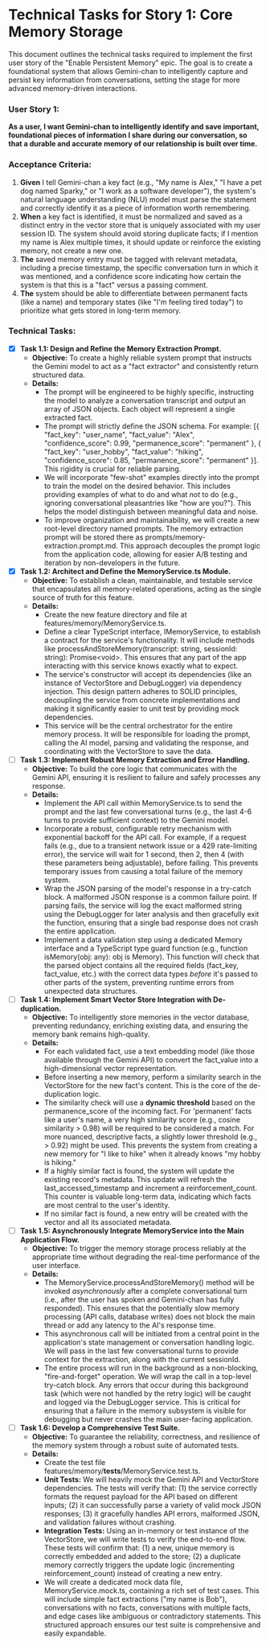 

# Technical Tasks for Story 1: Core Memory Storage

This document outlines the technical tasks required to implement the first user story of the "Enable Persistent Memory" epic. The goal is to create a foundational system that allows Gemini-chan to intelligently capture and persist key information from conversations, setting the stage for more advanced memory-driven interactions.


### **User Story 1:**

**As a user, I want Gemini-chan to intelligently identify and save important, foundational pieces of information I share during our conversation, so that a durable and accurate memory of our relationship is built over time.**


### **Acceptance Criteria:**



1. **Given** I tell Gemini-chan a key fact (e.g., "My name is Alex," "I have a pet dog named Sparky," or "I work as a software developer"), the system's natural language understanding (NLU) model must parse the statement and correctly identify it as a piece of information worth remembering.
2. **When** a key fact is identified, it must be normalized and saved as a distinct entry in the vector store that is uniquely associated with my user session ID. The system should avoid storing duplicate facts; if I mention my name is Alex multiple times, it should update or reinforce the existing memory, not create a new one.
3. **The** saved memory entry must be tagged with relevant metadata, including a precise timestamp, the specific conversation turn in which it was mentioned, and a confidence score indicating how certain the system is that this is a "fact" versus a passing comment.
4. **The** system should be able to differentiate between permanent facts (like a name) and temporary states (like "I'm feeling tired today") to prioritize what gets stored in long-term memory.


### **Technical Tasks:**



* [x] **Task 1.1: Design and Refine the Memory Extraction Prompt.**
    * **Objective:** To create a highly reliable system prompt that instructs the Gemini model to act as a "fact extractor" and consistently return structured data.
    * **Details:**
        * The prompt will be engineered to be highly specific, instructing the model to analyze a conversation transcript and output an array of JSON objects. Each object will represent a single extracted fact.
        * The prompt will strictly define the JSON schema. For example: [{ "fact_key": "user_name", "fact_value": "Alex", "confidence_score": 0.99, "permanence_score": "permanent" }, { "fact_key": "user_hobby", "fact_value": "hiking", "confidence_score": 0.85, "permanence_score": "permanent" }]. This rigidity is crucial for reliable parsing.
        * We will incorporate "few-shot" examples directly into the prompt to train the model on the desired behavior. This includes providing examples of what to do and what *not* to do (e.g., ignoring conversational pleasantries like "how are you?"). This helps the model distinguish between meaningful data and noise.
        * To improve organization and maintainability, we will create a new root-level directory named prompts. The memory extraction prompt will be stored there as prompts/memory-extraction.prompt.md. This approach decouples the prompt logic from the application code, allowing for easier A/B testing and iteration by non-developers in the future.
* [x] **Task 1.2: Architect and Define the MemoryService.ts Module.**
    * **Objective:** To establish a clean, maintainable, and testable service that encapsulates all memory-related operations, acting as the single source of truth for this feature.
    * **Details:**
        * Create the new feature directory and file at features/memory/MemoryService.ts.
        * Define a clear TypeScript interface, IMemoryService, to establish a contract for the service's functionality. It will include methods like processAndStoreMemory(transcript: string, sessionId: string): Promise&lt;void>. This ensures that any part of the app interacting with this service knows exactly what to expect.
        * The service's constructor will accept its dependencies (like an instance of VectorStore and DebugLogger) via dependency injection. This design pattern adheres to SOLID principles, decoupling the service from concrete implementations and making it significantly easier to unit test by providing mock dependencies.
        * This service will be the central orchestrator for the entire memory process. It will be responsible for loading the prompt, calling the AI model, parsing and validating the response, and coordinating with the VectorStore to save the data.
* [ ] **Task 1.3: Implement Robust Memory Extraction and Error Handling.**
    * **Objective:** To build the core logic that communicates with the Gemini API, ensuring it is resilient to failure and safely processes any response.
    * **Details:**
        * Implement the API call within MemoryService.ts to send the prompt and the last few conversational turns (e.g., the last 4-6 turns to provide sufficient context) to the Gemini model.
        * Incorporate a robust, configurable retry mechanism with exponential backoff for the API call. For example, if a request fails (e.g., due to a transient network issue or a 429 rate-limiting error), the service will wait for 1 second, then 2, then 4 (with these parameters being adjustable), before failing. This prevents temporary issues from causing a total failure of the memory system.
        * Wrap the JSON parsing of the model's response in a try-catch block. A malformed JSON response is a common failure point. If parsing fails, the service will log the exact malformed string using the DebugLogger for later analysis and then gracefully exit the function, ensuring that a single bad response does not crash the entire application.
        * Implement a data validation step using a dedicated Memory interface and a TypeScript type guard function (e.g., function isMemory(obj: any): obj is Memory). This function will check that the parsed object contains all the required fields (fact_key, fact_value, etc.) with the correct data types *before* it's passed to other parts of the system, preventing runtime errors from unexpected data structures.
* [ ] **Task 1.4: Implement Smart Vector Store Integration with De-duplication.**
    * **Objective:** To intelligently store memories in the vector database, preventing redundancy, enriching existing data, and ensuring the memory bank remains high-quality.
    * **Details:**
        * For each validated fact, use a text embedding model (like those available through the Gemini API) to convert the fact_value into a high-dimensional vector representation.
        * Before inserting a new memory, perform a similarity search in the VectorStore for the new fact's content. This is the core of the de-duplication logic.
        * The similarity check will use a **dynamic threshold** based on the permanence_score of the incoming fact. For 'permanent' facts like a user's name, a very high similarity score (e.g., cosine similarity > 0.98) will be required to be considered a match. For more nuanced, descriptive facts, a slightly lower threshold (e.g., > 0.92) might be used. This prevents the system from creating a new memory for "I like to hike" when it already knows "my hobby is hiking."
        * If a highly similar fact is found, the system will update the existing record's metadata. This update will refresh the last_accessed_timestamp and increment a reinforcement_count. This counter is valuable long-term data, indicating which facts are most central to the user's identity.
        * If no similar fact is found, a new entry will be created with the vector and all its associated metadata.
* [ ] **Task 1.5: Asynchronously Integrate MemoryService into the Main Application Flow.**
    * **Objective:** To trigger the memory storage process reliably at the appropriate time without degrading the real-time performance of the user interface.
    * **Details:**
        * The MemoryService.processAndStoreMemory() method will be invoked *asynchronously* after a complete conversational turn (i.e., after the user has spoken and Gemini-chan has fully responded). This ensures that the potentially slow memory processing (API calls, database writes) does not block the main thread or add any latency to the AI's response time.
        * This asynchronous call will be initiated from a central point in the application's state management or conversation handling logic. We will pass in the last few conversational turns to provide context for the extraction, along with the current sessionId.
        * The entire process will run in the background as a non-blocking, "fire-and-forget" operation. We will wrap the call in a top-level try-catch block. Any errors that occur during this background task (which were not handled by the retry logic) will be caught and logged via the DebugLogger service. This is critical for ensuring that a failure in the memory subsystem is visible for debugging but never crashes the main user-facing application.
* [ ] **Task 1.6: Develop a Comprehensive Test Suite.**
    * **Objective:** To guarantee the reliability, correctness, and resilience of the memory system through a robust suite of automated tests.
    * **Details:**
        * Create the test file features/memory/__tests__/MemoryService.test.ts.
        * **Unit Tests:** We will heavily mock the Gemini API and VectorStore dependencies. The tests will verify that: (1) the service correctly formats the request payload for the API based on different inputs; (2) it can successfully parse a variety of valid mock JSON responses; (3) it gracefully handles API errors, malformed JSON, and validation failures without crashing.
        * **Integration Tests:** Using an in-memory or test instance of the VectorStore, we will write tests to verify the end-to-end flow. These tests will confirm that: (1) a new, unique memory is correctly embedded and added to the store; (2) a duplicate memory correctly triggers the update logic (incrementing reinforcement_count) instead of creating a new entry.
        * We will create a dedicated mock data file, MemoryService.mock.ts, containing a rich set of test cases. This will include simple fact extractions ("my name is Bob"), conversations with no facts, conversations with multiple facts, and edge cases like ambiguous or contradictory statements. This structured approach ensures our test suite is comprehensive and easily expandable.